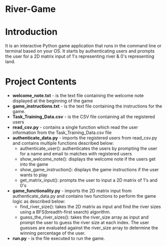 # River-Game

# Introduction
It is an interactive Python game application that runs in the command line or terminal based on your OS. It starts by authenticating users and prompts the user for a 2D matrix input of 1's representing river & 0's representing land.

# Project Contents

* **welcome_note.txt** - is the text file containing the welcome note displayed at the beginning of the game
* **game_instructions.txt** - is the text file containing the instructions for the game.
* **Task_Training_Data.csv** - is the CSV file containing all the registered users
* **read_csv.py** - contains a single function which read the user information from the Task_Training_Data.csv file
* **authenticate_data.py** - imports the registered users from read_csv.py and contains multiple functions described below:
  * authenticate_user(): authenticates the users by prompting the user for a name and email to matches with registered users
  * show_welcome_note(): displays the welcome note if the users get into the game
  * show_game_instruction(): displays the game instructions if the user wants to play
  * get_matrix_input(): prompts the user to input a 2D matrix of 1's and 0's
* **game_functionality.py** - imports the 2D matrix input from authenticate_data.py and contains two functions to perform the game logic as described below:
  * find_river_size(): takes the 2D matrix as input and find the river sizes using a BFS(breadth-first search) algorithm.
  * guess_the_river_sizes(): takes the river_size array as input and prompt the user to guess the river size at each index. The user guesses are evaluated against the river_size array to determine the winning percentage of the user. 
* **run.py** - is the file executed to run the game.


	
